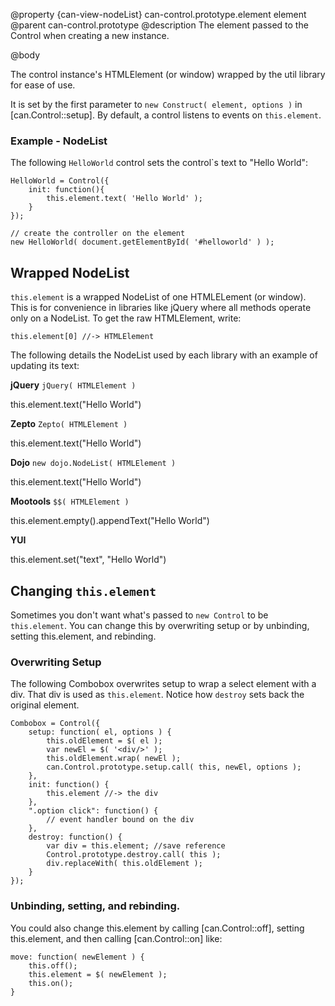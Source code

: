 @property {can-view-nodeList} can-control.prototype.element element
@parent can-control.prototype
@description The element passed to the Control when creating a new instance.

@body

The control instance's HTMLElement (or window) wrapped by the
util library for ease of use.

It is set by the first parameter to `new Construct( element, options )`
in [can.Control::setup].  By default, a control listens to events on `this.element`.

### Example - NodeList

The following `HelloWorld` control sets the control`s text to "Hello World":

	HelloWorld = Control({
		init: function(){
			this.element.text( 'Hello World' );
		}
	});

	// create the controller on the element
	new HelloWorld( document.getElementById( '#helloworld' ) );

## Wrapped NodeList

`this.element` is a wrapped NodeList of one HTMLELement (or window).  This
is for convenience in libraries like jQuery where all methods operate only on a
NodeList.  To get the raw HTMLElement, write:

	this.element[0] //-> HTMLElement

The following details the NodeList used by each library with
an example of updating its text:

__jQuery__ `jQuery( HTMLElement )`

 this.element.text("Hello World")

__Zepto__ `Zepto( HTMLElement )`

 this.element.text("Hello World")

__Dojo__ `new dojo.NodeList( HTMLElement )`

 this.element.text("Hello World")

__Mootools__ `$$( HTMLElement )`

 this.element.empty().appendText("Hello World")

__YUI__

 this.element.set("text", "Hello World")

## Changing `this.element`

Sometimes you don't want what's passed to `new Control`
to be `this.element`.  You can change this by overwriting
setup or by unbinding, setting this.element, and rebinding.

### Overwriting Setup

The following Combobox overwrites setup to wrap a
select element with a div.  That div is used
as `this.element`. Notice how `destroy` sets back the
original element.

	Combobox = Control({
		setup: function( el, options ) {
			this.oldElement = $( el );
			var newEl = $( '<div/>' );
			this.oldElement.wrap( newEl );
			can.Control.prototype.setup.call( this, newEl, options );
		},
		init: function() {
			this.element //-> the div
		},
		".option click": function() {
			// event handler bound on the div
		},
		destroy: function() {
			var div = this.element; //save reference
			Control.prototype.destroy.call( this );
			div.replaceWith( this.oldElement );
		}
	});

### Unbinding, setting, and rebinding.

You could also change this.element by calling
[can.Control::off], setting this.element, and
then calling [can.Control::on] like:

	move: function( newElement ) {
		this.off();
		this.element = $( newElement );
		this.on();
	}
